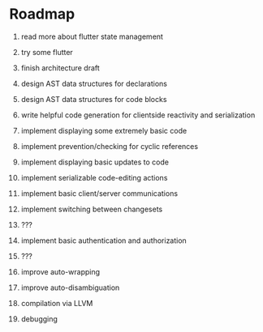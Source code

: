 # Roadmap

1. read more about flutter state management
1. try some flutter
1. finish architecture draft

1. design AST data structures for declarations
1. design AST data structures for code blocks
1. write helpful code generation for clientside reactivity and serialization
1. implement displaying some extremely basic code
1. implement prevention/checking for cyclic references
1. implement displaying basic updates to code
1. implement serializable code-editing actions
1. implement basic client/server communications
1. implement switching between changesets
1. ???
1. implement basic authentication and authorization
1. ???

1. improve auto-wrapping
1. improve auto-disambiguation

1. compilation via LLVM
1. debugging
